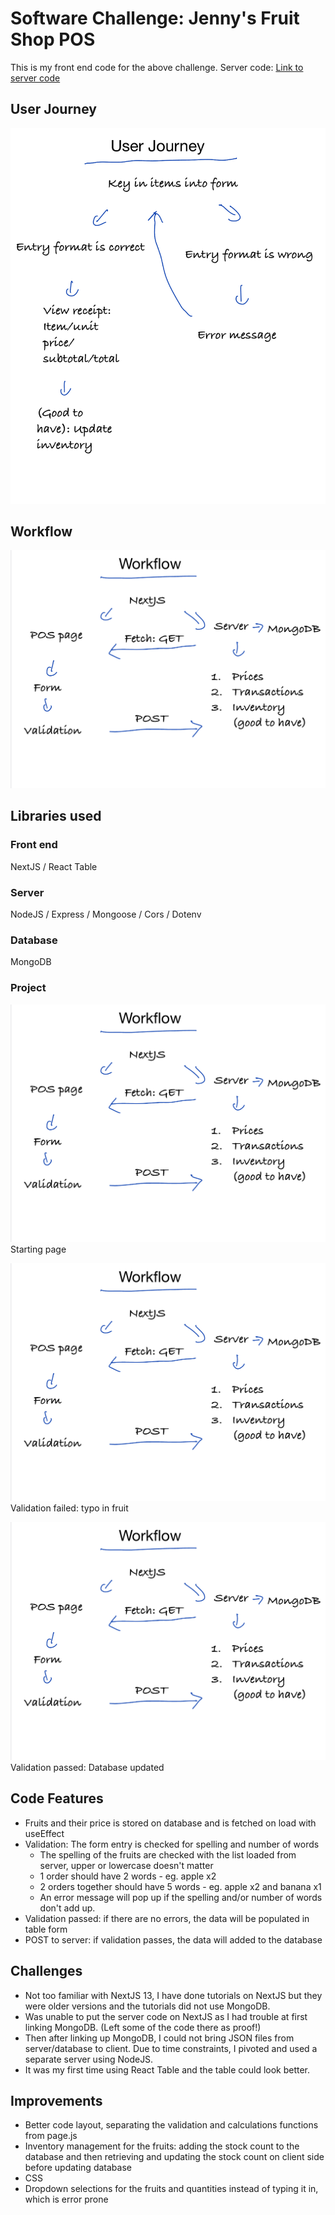 # Software Challenge: Jenny's Fruit Shop POS

This is my front end code for the above challenge. 
Server code:
[Link to server code](https://github.com/berwyntan/raid-backend)

## User Journey

![user journey](https://github.com/berwyntan/raid/blob/main/README/Note%2012%20Oct%202023.png)

## Workflow

![work flow](https://github.com/berwyntan/raid/blob/main/README/Note%2012%20Oct%202023%202.png)

## Libraries used

### Front end

NextJS /
React Table

### Server

NodeJS /
Express /
Mongoose /
Cors /
Dotenv

### Database

MongoDB

### Project

![start](https://github.com/berwyntan/raid/blob/main/README/Note%2012%20Oct%202023%202.png)
Starting page

![validation fail](https://github.com/berwyntan/raid/blob/main/README/Note%2012%20Oct%202023%202.png)
Validation failed: typo in fruit

![validation pass](https://github.com/berwyntan/raid/blob/main/README/Note%2012%20Oct%202023%202.png)
Validation passed: Database updated

## Code Features

- Fruits and their price is stored on database and is fetched on load with useEffect
- Validation: The form entry is checked for spelling and number of words
    - The spelling of the fruits are checked with the list loaded from server, upper or lowercase doesn't matter
    - 1 order should have 2 words - eg. apple x2
    - 2 orders together should have 5 words - eg. apple x2 and banana x1
    - An error message will pop up if the spelling and/or number of words don't add up.
- Validation passed: if there are no errors, the data will be populated in table form
- POST to server: if validation passes, the data will added to the database

## Challenges

- Not too familiar with NextJS 13, I have done tutorials on NextJS but they were older versions and the tutorials did not use MongoDB.
- Was unable to put the server code on NextJS as I had trouble at first linking MongoDB. (Left some of the code there as proof!) 
- Then after linking up MongoDB, I could not bring JSON files from server/database to client. Due to time constraints, I pivoted and used a separate server using NodeJS. 
- It was my first time using React Table and the table could look better.

## Improvements

- Better code layout, separating the validation and calculations functions from page.js
- Inventory management for the fruits: adding the stock count to the database and then retrieving and updating the stock count on client side before updating database
- CSS
- Dropdown selections for the fruits and quantities instead of typing it in, which is error prone